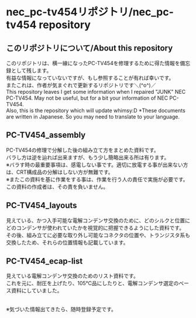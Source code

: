 # nec_pc-tv454リポジトリ/nec_pc-tv454 repository
## このリポジトリについて/About this repository
このリポジトリは、横一線になったPC-TV454を修理するために得た情報を備忘録として残します。<br>
有益な情報になっていないですが、もし参照することが有れば幸いです。<br>
またこれは、作者が気まぐれで更新するリポジトリです＼(^o^)／
<br>
This repository leaves I get some information when I repaired "JUNK" NEC PC-TV454. May not be useful, but for a bit your information of NEC PC-TV454.<br>
Also, this is the repository which will update whimsy:D
*These documents are written in Japanese. So you may need to translate to your language.

## PC-TV454_assembly
PC-TV454の修理で分解した後の組み立て方をまとめた資料です。<br>
バラし方は逆を辿れば出来ますが、もう少し簡略出来る所は有ります。<br>
※バラす時の最重要事項は、感電しない事です。適切に放電する事が出来ない方は、CRT構成品の分解はしない方が無難です。<br>
※またこの資料を基に作業をする事は、作業を行う人の責任で実施が必要です。この資料の作成者は、その責を負いません。<br>

## PC-TV454_layouts
見えている、かつ入手可能な電解コンデンサ交換のために、どのシルクと位置にどのコンデンサが使われていたかを視覚的に把握できるようにした資料です。<br>
その後、組み立てに必要な取り外し可能なコネクタの位置や、トランジスタ系も交換したため、それらの位置情報も記載しています。

## PC-TV454_ecap-list
見えている電解コンデンサ交換のためのリスト資料です。<br>
これを元に、耐圧を上げたり、105℃品にしたりと、電解コンデンサ選定のベース資料にしていました。<br>

<br>
※気づいた情報出てきたら、随時登録予定です。
